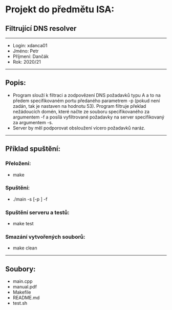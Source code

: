 # Projekt do předmětu ISA:
## Filtrující DNS resolver
---
- Login: xdanca01
- Jméno: Petr
- Příjmení: Dančák
- Rok: 2020/21
---
## Popis:
- Program slouží k filtraci a zodpovězení DNS požadavků typu A a to na předem specifikovaném portu předaného parametrem -p 
(pokud není zadán, tak je nastaven na hodnotu 53). Program filtruje překlad nežádoucích domén, které načte ze souboru 
specifikovaného za argumentem -f a posílá vyfiltrované požadavky na server specifikovaný za argumentem -s.
- Server by měl podporovat obsloužení vícero požadavků naráz.
---
## Příklad spuštění:
### Přeložení:
- make

### Spuštění:
- ./main -s <server> [-p <port>] -f <soubor>

### Spuštění serveru a testů:
- make test

### Smazání vytvořených souborů:
- make clean
---
## Soubory:
- main.cpp
- manual.pdf
- Makefile
- README.md
- test.sh